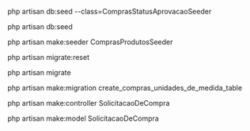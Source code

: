 php artisan db:seed --class=ComprasStatusAprovacaoSeeder

php artisan db:seed

php artisan make:seeder ComprasProdutosSeeder

php artisan migrate:reset

php artisan migrate

php artisan make:migration create_compras_unidades_de_medida_table

php artisan make:controller SolicitacaoDeCompra

php artisan make:model SolicitacaoDeCompra
